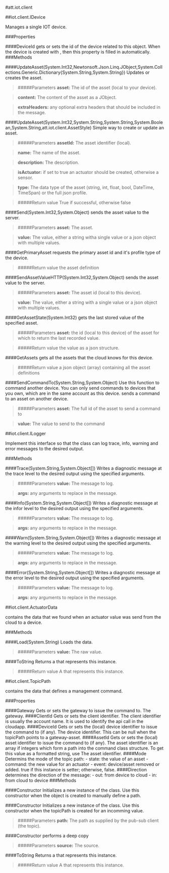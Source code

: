 ﻿#att.iot.client


##iot.client.IDevice
            
Manages a single IOT device.
        
###Properties

####DeviceId
gets or sets the id of the device related to this object. When the device is created with , then this property is filled in automatically.
###Methods


####UpdateAsset(System.Int32,Newtonsoft.Json.Linq.JObject,System.Collections.Generic.Dictionary{System.String,System.String})
Updates or creates the asset.
> #####Parameters
> **asset:** The id of the asset (local to your device).

> **content:** The content of the asset as a JObject.

> **extraHeaders:** any optional extra headers that should be included in the message.


####UpdateAsset(System.Int32,System.String,System.String,System.Boolean,System.String,att.iot.client.AssetStyle)
Simple way to create or update an asset.
> #####Parameters
> **assetId:** The asset identifier (local).

> **name:** The name of the asset.

> **description:** The description.

> **isActuator:** if set to true an actuator should be created, otherwise a sensor.

> **type:** The data type of the asset (string, int, float, bool, DateTime, TimeSpan) or the full json profile.

> #####Return value
> True if successful, otherwise false

####Send(System.Int32,System.Object)
sends the asset value to the server.
> #####Parameters
> **asset:** The asset.

> **value:** The value, either a string witha single value or a json object with multiple values.


####GetPrimaryAsset
requests the primary asset id and it's profile type of the device.
> #####Return value
> the asset definition

####SendAssetValueHTTP(System.Int32,System.Object)
sends the asset value to the server.
> #####Parameters
> **asset:** The asset id (local to this device).

> **value:** The value, either a string with a single value or a json object with multiple values.


####GetAssetState(System.Int32)
gets the last stored value of the specified asset.
> #####Parameters
> **asset:** the id (local to this device) of the asset for which to return the last recorded value.

> #####Return value
> the value as a json structure.

####GetAssets
gets all the assets that the cloud knows for this device.
> #####Return value
> a json object (array) containing all the asset definitions

####SendCommandTo(System.String,System.Object)
Use this function to command another device. You can only send commands to devices that you own, which are in the same account as this device.
sends a command to an asset on another device.
> #####Parameters
> **asset:** The full id of the asset to send a command to

> **value:** The value to send to the command


##iot.client.ILogger
            
Implement this interface so that the class can log trace, info, warning and error messages to the desired output.
        
###Methods


####Trace(System.String,System.Object[])
Writes a diagnostic message at the trace level to the desired output using the specified arguments.
> #####Parameters
> **value:** The message to log.

> **args:** any arguments to replace in the message.


####Info(System.String,System.Object[])
Writes a diagnostic message at the infor level to the desired output using the specified arguments.
> #####Parameters
> **value:** The message to log.

> **args:** any arguments to replace in the message.


####Warn(System.String,System.Object[])
Writes a diagnostic message at the warning level to the desired output using the specified arguments.
> #####Parameters
> **value:** The message to log.

> **args:** any arguments to replace in the message.


####Error(System.String,System.Object[])
Writes a diagnostic message at the error level to the desired output using the specified arguments.
> #####Parameters
> **value:** The message to log.

> **args:** any arguments to replace in the message.


##iot.client.ActuatorData
            
contains the data that we found when an actuator value was send from the cloud to a device.
        
###Methods


####Load(System.String)
Loads the data.
> #####Parameters
> **value:** The raw value.


####ToString
Returns a that represents this instance.
> #####Return value
> A that represents this instance.

##iot.client.TopicPath
            
contains the data that defines a management command.
        
###Properties

####Gateway
Gets or sets the gateway to issue the command to. The gateway.
####ClientId
Gets or sets the client identifier. The client identifier is usually the account name. It is used to identify the api call in the cloudapp.
####DeviceId
Gets or sets the (local) device identifier to issue the command to (if any). The device identifier. This can be null when the topicPath points to a gateway-asset.
####AssetId
Gets or sets the (local) asset identifier to issue the command to (if any). The asset identifier is an array if integers which form a path into the command class structure. To get this value as a formatted string, use The asset identifier.
####Mode
Determins the mode of the topic path: - state: the value of an asset - command: the new value for an actuator - event: device/asset removed or added. true if this instance is setter; otherwise, false.
####Direction
determines the direction of the message: - out: from device to cloud - in: from cloud to device
###Methods


####Constructor
Initializes a new instance of the class. Use this constructor when the object is created to manually define a path.

####Constructor
Initializes a new instance of the class. Use this constructor when the topicPath is created for an incomming value.
> #####Parameters
> **path:** The path as supplied by the pub-sub client (the topic).


####Constructor
performs a deep copy
> #####Parameters
> **source:** The source.


####ToString
Returns a that represents this instance.
> #####Return value
> A that represents this instance.